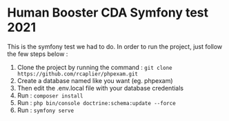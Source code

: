 # Human Booster CDA Symfony test 2021

This is the symfony test we had to do. In order to run the project, just follow the few steps below :

1. Clone the project by running the command :
`git clone https://github.com/rcaplier/phpexam.git`
2. Create a database named like you want (eg. phpexam)
3. Then edit the .env.local file with your database credentials
4. Run :
`composer install`
5. Run :
   `php bin/console doctrine:schema:update --force`
6. Run :
   `symfony serve`

